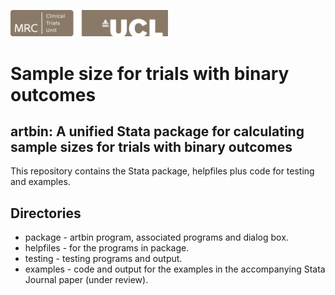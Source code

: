 <a href ="https://www.mrcctu.ucl.ac.uk/"><img src="MRCCTU_at_UCL_Logo.png" width="50%" /></a>

# Sample size for trials with binary outcomes
## artbin: A unified Stata package for calculating sample sizes for trials with binary outcomes


This repository contains the Stata package, helpfiles plus code for testing and examples.
 
## Directories
* package - artbin program, associated programs and dialog box.
* helpfiles - for the programs in package.
* testing - testing programs and output.
* examples - code and output for the examples in the accompanying Stata Journal paper (under review).
